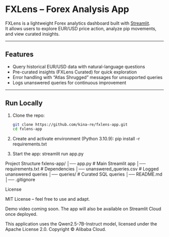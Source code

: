 # FXLens – Forex Analysis App  

FXLens is a lightweight Forex analytics dashboard built with [Streamlit](https://streamlit.io/).  
It allows users to explore EUR/USD price action, analyze pip movements, and view curated insights.  

---

## Features  
- Query historical EUR/USD data with natural-language questions  
- Pre-curated insights (FXLens Curated) for quick exploration  
- Error handling with “Atlas Shrugged” messages for unsupported queries  
- Logs unanswered queries for continuous improvement  

---

## Run Locally  

1. Clone the repo:  
   ```bash
   git clone https://github.com/kina-re/fxlens-app.git
   cd fxlens-app

2. Create and activate environment (Python 3.10.9):
    pip install -r requirements.txt

3. Start the app:
    streamlit run app.py
   
Project Structure
   fxlens-app/
│── app.py                  # Main Streamlit app
│── requirements.txt        # Dependencies
│── unanswered_queries.csv  # Logged unanswered queries
│── queries/                # Curated SQL queries
│── README.md
│── .gitignore

License

MIT License – feel free to use and adapt.

Demo video coming soon.
The app will also be available on Streamlit Cloud once deployed.

This application uses the Qwen2.5-7B-Instruct model, licensed under the Apache License 2.0.
Copyright © Alibaba Cloud.






